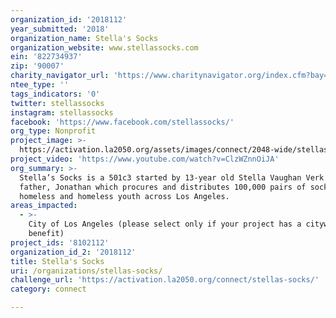 ```yaml
---
organization_id: '2018112'
year_submitted: '2018'
organization_name: Stella's Socks
organization_website: www.stellassocks.com
ein: '822734937'
zip: '90007'
charity_navigator_url: 'https://www.charitynavigator.org/index.cfm?bay=search.profile&ein=822734937'
ntee_type: ''
tags_indicators: '0'
twitter: stellassocks
instagram: stellassocks
facebook: 'https://www.facebook.com/stellassocks/'
org_type: Nonprofit
project_image: >-
  https://activation.la2050.org/assets/images/connect/2048-wide/stellas-socks.jpg
project_video: 'https://www.youtube.com/watch?v=ClzWZnnOiJA'
org_summary: >-
  Stella’s Socks is a 501c3 started by 13-year old Stella Vaughan Verk and her
  father, Jonathan which procures and distributes 100,000 pairs of socks to
  homeless and homeless youth across Los Angeles.
areas_impacted:
  - >-
    City of Los Angeles (please select only if your project has a citywide
    benefit)
project_ids: '8102112'
organization_id_2: '2018112'
title: Stella's Socks
uri: /organizations/stellas-socks/
challenge_url: 'https://activation.la2050.org/connect/stellas-socks/'
category: connect

---
```

